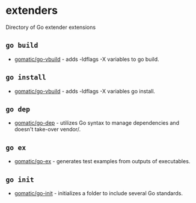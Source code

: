 # extenders

Directory of Go extender extensions

## `go build`

- [gomatic/go-vbuild](//github.com/gomatic/go-vbuild) - adds -ldflags -X variables to go build.


## `go install`

- [gomatic/go-vbuild](//github.com/gomatic/go-vbuild) - adds -ldflags -X variables go install.

## `go dep`

- [gomatic/go-dep](//github.com/gomatic/go-dep) - utilizes Go syntax to manage dependencies and doesn't take-over vendor/.

## `go ex`

- [gomatic/go-ex](//github.com/gomatic/go-ex) - generates test examples from outputs of executables.

## `go init`

- [gomatic/go-init](//github.com/gomatic/go-init) - initializes a folder to include several Go standards.
